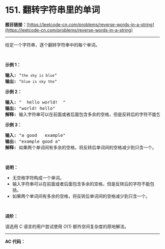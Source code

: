 # 151. 翻转字符串里的单词

**题目链接：**[https://leetcode-cn.com/problems/reverse-words-in-a-string](https://leetcode-cn.com/problems/reverse-words-in-a-string)

---

<div class="content__1Y2H">
 <div class="notranslate">
  <p>给定一个字符串，逐个翻转字符串中的每个单词。</p> 
  <p>&nbsp;</p> 
  <p><strong>示例 1：</strong></p> 
  <pre class="language-text"><strong>输入:</strong> "<code>the sky is blue</code>"
<strong>输出:&nbsp;</strong>"<code>blue is sky the</code>"
</pre> 
  <p><strong>示例 2：</strong></p> 
  <pre class="language-text"><strong>输入:</strong> " &nbsp;hello world! &nbsp;"
<strong>输出:&nbsp;</strong>"world! hello"
<strong>解释: </strong>输入字符串可以在前面或者后面包含多余的空格，但是反转后的字符不能包括。
</pre> 
  <p><strong>示例 3：</strong></p> 
  <pre class="language-text"><strong>输入:</strong> "a good &nbsp; example"
<strong>输出:&nbsp;</strong>"example good a"
<strong>解释: </strong>如果两个单词间有多余的空格，将反转后单词间的空格减少到只含一个。
</pre> 
  <p>&nbsp;</p> 
  <p><strong>说明：</strong></p> 
  <ul> 
   <li>无空格字符构成一个单词。</li> 
   <li>输入字符串可以在前面或者后面包含多余的空格，但是反转后的字符不能包括。</li> 
   <li>如果两个单词间有多余的空格，将反转后单词间的空格减少到只含一个。</li> 
  </ul> 
  <p>&nbsp;</p> 
  <p><strong>进阶：</strong></p> 
  <p>请选用 C 语言的用户尝试使用&nbsp;<em>O</em>(1) 额外空间复杂度的原地解法。</p> 
 </div>
</div>

---

**AC 代码：**

```java

```